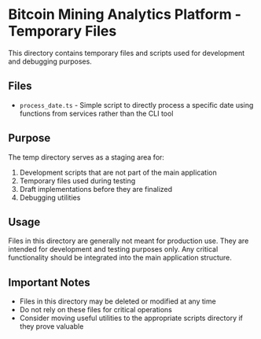 # Bitcoin Mining Analytics Platform - Temporary Files

This directory contains temporary files and scripts used for development and debugging purposes.

## Files

- `process_date.ts` - Simple script to directly process a specific date using functions from services rather than the CLI tool

## Purpose

The temp directory serves as a staging area for:

1. Development scripts that are not part of the main application
2. Temporary files used during testing
3. Draft implementations before they are finalized
4. Debugging utilities

## Usage

Files in this directory are generally not meant for production use. They are intended for development and testing purposes only. Any critical functionality should be integrated into the main application structure.

## Important Notes

- Files in this directory may be deleted or modified at any time
- Do not rely on these files for critical operations
- Consider moving useful utilities to the appropriate scripts directory if they prove valuable